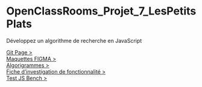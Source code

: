 # OpenClassRooms_Projet_7_LesPetitsPlats
Développez un algorithme de recherche en JavaScript

<a href="https://thebigjouls.github.io/OpenClassRooms_Projet_7_LesPetitsPlats/">Git Page ></a></br>
<a href="https://bit.ly/3JyvbPO" target="_BLANK">Maquettes FIGMA ></a></br>
<a href="https://app.diagrams.net/#HTheBigJouls%2FOpenClassRooms_Projet_7_LesPetitsPlats%2Fmain%2FLes%20Petits%20Plats.drawio">Algorigrammes ></a></br>
<a href="https://season-macadamia-0be.notion.site/Projet-7-Les-Petits-Plats-73acc142a491410c99b85e62f343931c">Fiche d’investigation de fonctionnalité ></a></br>
<a href="https://jsben.ch/Yn1KZ">Test JS Bench ></a>
